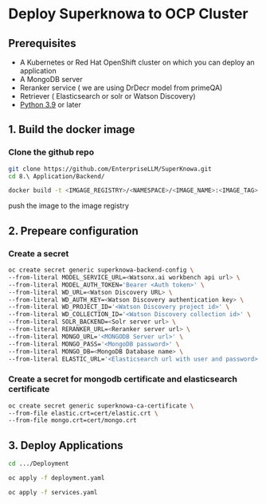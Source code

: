 # Deploy Superknowa to OCP Cluster

## Prerequisites

- A Kubernetes or Red Hat OpenShift cluster on which you can deploy an application
- A MongoDB server
- Reranker service ( we are using DrDecr model from primeQA)
- Retriever ( Elasticsearch or solr or Watson Discovery)
- [Python 3.9](https://www.python.org/downloads/) or later


## 1. Build the docker image

### Clone the github repo

```sh
git clone https://github.com/EnterpriseLLM/SuperKnowa.git
cd 8.\ Application/Backend/
```

```sh
docker build -t <IMGAGE_REGISTRY>/<NAMESPACE>/<IMAGE_NAME>:<IMAGE_TAG>
```

push the image to the image registry

## 2. Prepeare configuration

### Create a secret

```sh
oc create secret generic superknowa-backend-config \
--from-literal MODEL_SERVICE_URL=<Watsonx.ai workbench api url> \
--from-literal MODEL_AUTH_TOKEN='Bearer <Auth token>' \
--from-literal WD_URL=<Watson Discovery URL> \
--from-literal WD_AUTH_KEY=<Watson Discovery authentication key> \
--from-literal WD_PROJECT_ID='<Watson Discovery project id>' \
--from-literal WD_COLLECTION_ID='<Watson Discovery collection id>' \
--from-literal SOLR_BACKEND=<Solr server url> \
--from-literal RERANKER_URL=<Reranker server url> \
--from-literal MONGO_URL='<MONGODB Server url>' \
--from-literal MONGO_PASS='<MongoDB password>' \
--from-literal MONGO_DB=<MongoDB Database name> \
--from-literal ELASTIC_URL='<Elasticsearch url with user and password>'
```

### Create a secret for mongodb certificate and elasticsearch certificate

```sh
oc create secret generic superknowa-ca-certificate \
--from-file elastic.crt=cert/elastic.crt \
--from-file mongo.crt=cert/mongo.crt
```

## 3. Deploy Applications

```sh
cd .../Deployment
```

```sh
oc apply -f deployment.yaml
```

```sh
oc apply -f services.yaml
```
